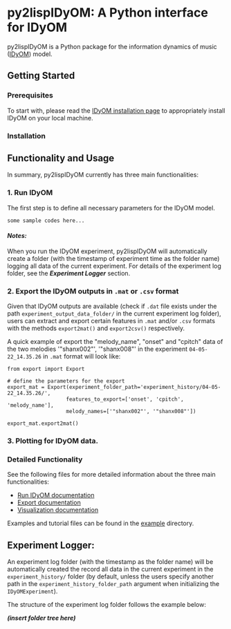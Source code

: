 # py2lispIDyOM: A Python interface for IDyOM

py2lispIDyOM is a Python package for the information dynamics of music ([IDyOM](https://github.com/mtpearce/idyom/))
model.

## Getting Started

### Prerequisites

To start with, please read the [IDyOM installation page](https://github.com/mtpearce/idyom/wiki/Installation) to
appropriately install IDyOM on your local machine.

### Installation

## Functionality and Usage


In summary, py2lispIDyOM currently has three main functionalities:

### 1. Run IDyOM

The first step is to define all necessary parameters for the IDyOM model.

```
some sample codes here...
```


#### _Notes:_

When you run the IDyOM experiment, py2lispIDyOM will automatically create a folder
(with the timestamp of experiment time as the folder name) logging all data of the
current experiment. For details of the experiment log folder, see the 
**_Experiment Logger_** section.

### 2. Export the IDyOM outputs in `.mat` or `.csv` format

Given that IDyOM outputs are available (check if `.dat` file exists under the path `experiment_output_data_folder/`
in the current experiment log folder), users can extract and export certain features in 
`.mat` and/or `.csv` formats with the methods `export2mat()` and `export2csv()` respectively.

A quick example of export the "melody_name", "onset" and "cpitch" data of the two melodies
'"shanx002"', '"shanx008"' in the experiment `04-05-22_14.35.26` in `.mat` format will look like:
```
from export import Export

# define the parameters for the export
export_mat = Export(experiment_folder_path='experiment_history/04-05-22_14.35.26/',
                   features_to_export=['onset', 'cpitch', 'melody_name'],
                   melody_names=['"shanx002"', '"shanx008"'])
                   
export_mat.export2mat()
```


### 3. Plotting for IDyOM data. 




### Detailed Functionality

See the following files for more detailed information about the three main functionalities:

- [Run IDyOM documentation](notebooks/runIDyOM_docs.ipynb)
- [Export documentation](notebooks/export_docs.ipynb)
- [Visualization documentation](notebooks/visualization_docs.ipynb)

Examples and tutorial files can be found in the [example](examples) directory.


## Experiment Logger:

An experiment log folder (with the timestamp as the folder name) will be automatically 
created the record all data in the current experiment in the `experiment_history/` folder 
(by default, unless the users specify another path in the `experiment_history_folder_path` argument 
when initializing the `IDyOMExperiment`). 

The structure of the experiment log folder follows the example below:

**_(insert folder tree here)_**

